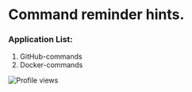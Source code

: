 # Command reminder hints.

### Application List:

1.  GitHub-commands
2.  Docker-commands

![Profile views](https://gpvc.arturio.dev/zas-post)
